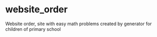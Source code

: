 # website_order
Website order, site with easy math problems  created by generator for children of primary school

